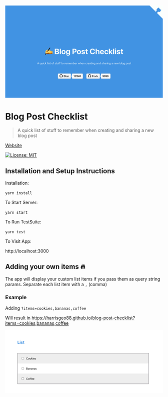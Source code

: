 ![landing-page-screenshot](logo.png)

# Blog Post Checklist

> A quick list of stuff to remember when creating and sharing a new blog post

[Website](https://harrisgeo88.github.io/blog-post-checklist/)

[![License: MIT](https://img.shields.io/badge/License-MIT-yellow.svg)](https://opensource.org/licenses/MIT)

## Installation and Setup Instructions

Installation:

`yarn install`

To Start Server:

`yarn start`

To Run TestSuite:

`yarn test`

To Visit App:

http://localhost:3000

## Adding your own items 🔥

The app will display your custom list items if you pass them as query string params. Separate each list item with a `,` (comma)

### Example

Adding `?items=cookies,bananas,coffee`

Will result in https://harrisgeo88.github.io/blog-post-checklist?items=cookies,bananas,coffee

![custom-items-list-screenshot](custom-items-list.png)
